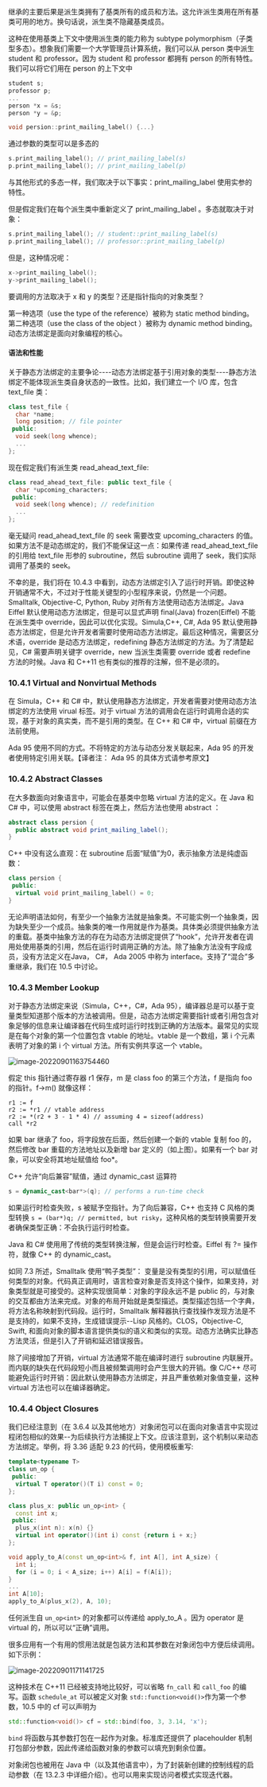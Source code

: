 继承的主要后果是派生类拥有了基类所有的成员和方法。这允许派生类用在所有基类可用的地方。换句话说，派生类不隐藏基类成员。

这种在使用基类上下文中使用派生类的能力称为 subtype polymorphism（子类型多态）。想象我们需要一个大学管理员计算系统，我们可以从 person 类中派生 student 和 professor。因为 student 和 professor 都拥有 person 的所有特性。我们可以将它们用在 person 的上下文中

```cpp
student s;
professor p;
...
person *x = &s;
person *y = &p;
```

```cpp
void persion::print_mailing_label() {...}
```

通过参数的类型可以是多态的

```cpp
s.print_mailing_label(); // print_mailing_label(s)
p.print_mailing_label(); // print_mailing_label(p)
```

与其他形式的多态一样，我们取决于以下事实：print_mailing_label 使用实参的特性。

但是假定我们在每个派生类中重新定义了 print_mailing_label 。多态就取决于对象：

```cpp
s.print_mailing_label(); // student::print_mailing_label(s)
p.print_mailing_label(); // professor::print_mailing_label(p)
```

但是，这种情况呢：

```cpp
x->print_mailing_label();
y->print_mailing_label();
```

要调用的方法取决于 x 和 y 的类型？还是指针指向的对象类型？

第一种选项（use the type of the reference）被称为 static method binding。第二种选项（use the class of the object ）被称为 dynamic method binding。动态方法绑定是面向对象编程的核心。

#### 语法和性能

关于静态方法绑定的主要争论----动态方法绑定基于引用对象的类型----静态方法绑定不能体现派生类自身状态的一致性。比如，我们建立一个 I/O 库，包含  text_file 类：

```cpp
class test_file {
  char *name;
  long position; // file pointer
 public:
  void seek(long whence);
  ...
};
```

现在假定我们有派生类 read_ahead_text_file:

```cpp
class read_ahead_text_file: public text_file {
  char *upcoming_characters;
 public:
  void seek(long whence); // redefinition
  ...
};
```

毫无疑问 read_ahead_text_file 的 seek 需要改变 upcoming_characters 的值。如果方法不是动态绑定的，我们不能保证这一点：如果传递 read_ahead_text_file 的引用给 text_file 形参的 subroutine，然后 subroutine 调用了 seek，我们实际调用了基类的 seek。

不幸的是，我们将在 10.4.3 中看到，动态方法绑定引入了运行时开销。即使这种开销通常不大，不过对于性能关键型的小型程序来说，仍然是一个问题。Smalltalk, Objective-C, Python, Ruby 对所有方法使用动态方法绑定。Java Eiffel 默认使用动态方法绑定，但是可以显式声明 final(Java) frozen(Eiffel) 不能在派生类中 override，因此可以优化实现。Simula,C++, C#, Ada 95 默认使用静态方法绑定，但是允许开发者需要时使用动态方法绑定。最后这种情况，需要区分术语，override 是动态方法绑定，redefining 静态方法绑定的方法。为了清楚起见，C# 需要声明关键字 override，new 当派生类需要 override 或者 redefine 方法的时候。Java 和 C++11 也有类似的推荐的注解，但不是必须的。

### 10.4.1 Virtual and Nonvirtual Methods

在 Simula，C++ 和 C# 中，默认使用静态方法绑定，开发者需要对使用动态方法绑定的方法使用 virual 标签。对于 virtual 方法的调用会在运行时调用合适的实现，基于对象的真实类，而不是引用的类型。在 C++ 和 C# 中，virtual 前缀在方法前使用。

Ada 95 使用不同的方式。不将特定的方法与动态分发关联起来，Ada 95 的开发者使用特定引用关联。【译者注： Ada 95 的具体方式请参考原文】

### 10.4.2 Abstract Classes

在大多数面向对象语言中，可能会在基类中忽略 virtual 方法的定义。在 Java 和 C# 中，可以使用 abstract 标签在类上，然后方法也使用 abstract ：

```java
abstract class persion {
  public abstract void print_mailing_label();
}
```

C++ 中没有这么直观：在 subroutine 后面“赋值”为0，表示抽象方法是纯虚函数：

```cpp
class persion {
 public:
  virtual void print_mailing_label() = 0;
}
```

无论声明语法如何，有至少一个抽象方法就是抽象类。不可能实例一个抽象类，因为缺失至少一个成员。抽象类的唯一作用就是作为基类。具体类必须提供抽象方法的重载。基类中抽象方法的存在为动态方法绑定提供了“hook”，允许开发者在调用处使用基类的引用，然后在运行时调用正确的方法。除了抽象方法没有字段成员，没有方法定义在Java， C#， Ada 2005 中称为 interface。支持了“混合”多重继承，我们在 10.5 中讨论。

### 10.4.3 Member Lookup

对于静态方法绑定来说（Simula，C++，C#，Ada 95），编译器总是可以基于变量类型知道那个版本的方法被调用。但是，动态方法绑定需要指针或者引用包含对象足够的信息来让编译器在代码生成时运行时找到正确的方法版本。最常见的实现是在每个对象的第一个位置包含 vtable 的地址。vtable 是一个数组，第 i 个元素表明了对象的第 i 个 virtual 方法。所有实例共享这一个 vtable。

![image-20220901163754460](assets/10.4.dynamic_method_binding/image-20220901163754460.png)

假定 this 指针通过寄存器 r1 保存，m 是 class foo 的第三个方法，f 是指向 foo 的指针。f->m() 就像这样：

```assembly
r1 := f
r2 := *r1 // vtable address
r2 := *(r2 + 3 - 1 * 4) // assuming 4 = sizeof(address)
call *r2
```

如果 bar 继承了 foo，将字段放在后面，然后创建一个新的 vtable 复制 foo 的，然后修改 bar 重载的方法地址以及新增 bar 定义的（如上图）。如果有一个 bar 对象，可以安全将其地址赋值给 foo*。

C++ 允许“向后兼容”赋值，通过 dynamic_cast 运算符

```cpp
s = dynamic_cast<bar*>(q); // performs a run-time check
```

如果运行时检查失败，s 被赋予空指针。为了向后兼容，C++ 也支持 C 风格的类型转换 `s = (bar*)q; // permitted, but risky`，这种风格的类型转换需要开发者确保类型正确：不会执行运行时检查。

Java 和 C# 使用用了传统的类型转换注解，但是会运行时检查。Eiffel 有 ?= 操作符，就像 C++ 的 dynamic_cast。

如同 7.3 所述，Smalltalk 使用“鸭子类型”： 变量是没有类型的引用，可以赋值任何类型的对象。代码真正调用时，语言检查对象是否支持这个操作，如果支持，对象类型就是可接受的。这种实现很简单：对象的字段永远不是 public 的，与对象的交互都由方法来完成。对象的布局开始就是类型描述。类型描述包括一个字典，将方法名称映射到代码段。运行时，Smalltalk 解释器执行查找操作发现方法是不是支持的，如果不支持，生成错误提示--Lisp 风格的。CLOS，Objective-C, Swift, 和面向对象的脚本语言提供类似的语义和类似的实现。动态方法确实比静态方法灵活，但是引入了开销和延迟错误报告。

除了间接增加了开销，virtual 方法通常不能在编译时进行 subroutine 内联展开。而内联的缺失在代码段短小而且被频繁调用时会产生很大的开销。像 C/C++ 尽可能避免运行时开销：因此默认使用静态方法绑定，并且严重依赖对象值变量，这种 virtual 方法也可以在编译器确定。

### 10.4.4 Object Closures

我们已经注意到（在 3.6.4 以及其他地方）对象闭包可以在面向对象语言中实现过程闭包相似的效果--为后续执行方法捕捉上下文。应该注意到，这个机制以来动态方法绑定。举例，将 3.36 适配 9.23 的代码，使用模板重写: 

```cpp
template<typename T>
class un_op {
 public:
  virtual T operator()(T i) const = 0;
};

class plus_x: public un_op<int> {
  const int x;
 public:
  plus_x(int n): x(n) {}
  virtual int operator()(int i) const {return i + x;}
};

void apply_to_A(const un_op<int>& f, int A[], int A_size) {
  int i;
  for (i = 0; i < A_size; i++) A[i] = f(A[i]);
}
...
int A[10];
apply_to_A(plus_x(2), A, 10);
```

任何派生自 `un_op<int>` 的对象都可以传递给 apply_to_A 。因为 operator 是 virtual 的，所以可以“正确”调用。

很多应用有一个有用的惯用法就是包装方法和其参数在对象闭包中方便后续调用。如下示例：

![image-20220901171141725](assets/10.4.dynamic_method_binding/image-20220901171141725.png)

这种技术在 C++11 已经被支持地比较好，可以省略 `fn_call` 和 `call_foo` 的编写。函数 `schedule_at` 可以被定义对象 `std::function<void()>`作为第一个参数，10.5 中的 cf 可以声明为 

```cpp
std::function<void()> cf = std::bind(foo, 3, 3.14, 'x');
```

`bind` 将函数与其参数打包在一起作为对象。标准库还提供了 placehoulder 机制打包部分参数，因此传递给函数对象的参数可以填充到剩余位置。

对象闭包也被用在 Java 中（以及其他语言中），为了封装新创建的控制线程的启动参数（在 13.2.3 中详细介绍）。也可以用来实现访问者模式实现迭代器。
